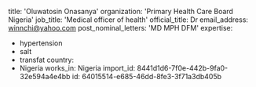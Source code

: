 title: 'Oluwatosin Onasanya'
organization: 'Primary Health Care Board Nigeria'
job_title: 'Medical officer of health'
official_title: Dr
email_address: winnchi@yahoo.com
post_nominal_letters: 'MD MPH DFM'
expertise:
  - hypertension
  - salt
  - transfat
country:
  - Nigeria
works_in: Nigeria
import_id: 8441d1d6-7f0e-442b-9fa0-32e594a4e4bb
id: 64015514-e685-46dd-8fe3-3f71a3db405b
